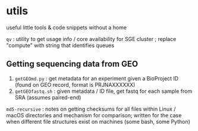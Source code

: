 # utils

useful little tools & code snippets without a home


`qv` : utility to get usage info / core availability for SGE cluster ; replace "compute" with string that identifies queues

## Getting sequencing data from GEO
1. `getGEOmd.py` : get metadata for an experiment given a BioProject ID (found on GEO record, format is PRJNAXXXXXX)
2. `getGEOfastq.sh` : given metadata / ID file, get fastq for each sample from SRA (assumes paired-end)

`md5-recursive` : notes on getting checksums for all files within Linux / macOS directories and mechanism for comparison; written for the case when different file structures exist on machines (some bash, some Python)


